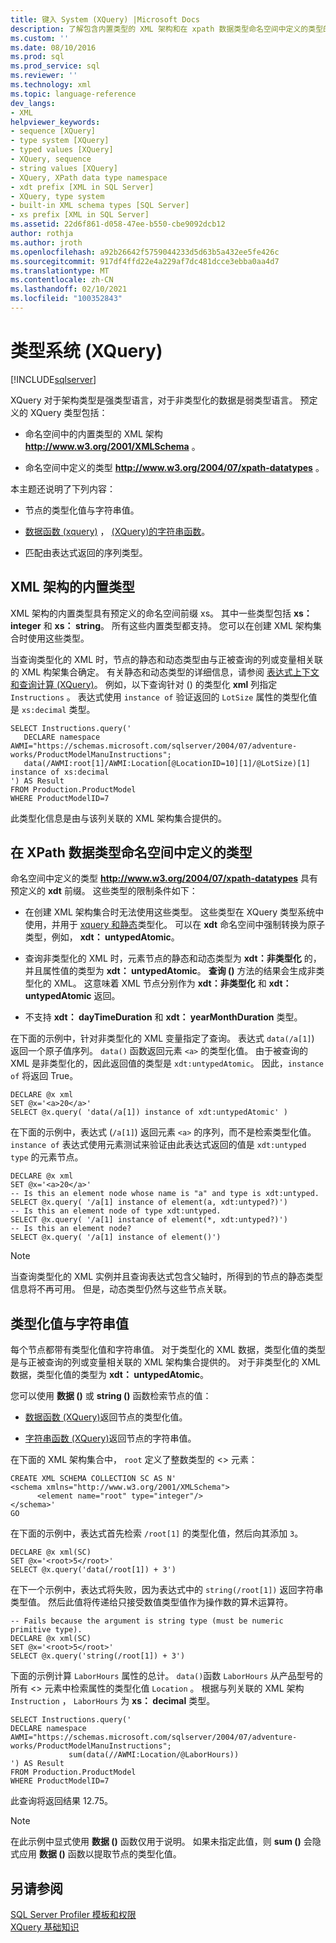 ```yaml
---
title: 键入 System (XQuery) |Microsoft Docs
description: 了解包含内置类型的 XML 架构和在 xpath 数据类型命名空间中定义的类型的 XQuery 类型系统。
ms.custom: ''
ms.date: 08/10/2016
ms.prod: sql
ms.prod_service: sql
ms.reviewer: ''
ms.technology: xml
ms.topic: language-reference
dev_langs:
- XML
helpviewer_keywords:
- sequence [XQuery]
- type system [XQuery]
- typed values [XQuery]
- XQuery, sequence
- string values [XQuery]
- XQuery, XPath data type namespace
- xdt prefix [XML in SQL Server]
- XQuery, type system
- built-in XML schema types [SQL Server]
- xs prefix [XML in SQL Server]
ms.assetid: 22d6f861-d058-47ee-b550-cbe9092dcb12
author: rothja
ms.author: jroth
ms.openlocfilehash: a92b26642f5759044233d5d63b5a432ee5fe426c
ms.sourcegitcommit: 917df4ffd22e4a229af7dc481dcce3ebba0aa4d7
ms.translationtype: MT
ms.contentlocale: zh-CN
ms.lasthandoff: 02/10/2021
ms.locfileid: "100352843"
---
```

# <a name="type-system-xquery"></a>类型系统 (XQuery)
[!INCLUDE[sqlserver](../includes/applies-to-version/sqlserver.md)]

  XQuery 对于架构类型是强类型语言，对于非类型化的数据是弱类型语言。 预定义的 XQuery 类型包括：  
  
-   命名空间中的内置类型的 XML 架构 **http://www.w3.org/2001/XMLSchema** 。  
  
-   命名空间中定义的类型 **http://www.w3.org/2004/07/xpath-datatypes** 。  
  
 本主题还说明了下列内容：  
  
-   节点的类型化值与字符串值。  
  
-   [数据函数 &#40;xquery&#41;](../xquery/data-accessor-functions-data-xquery.md) ， [&#40;XQuery&#41;的字符串函数](../xquery/data-accessor-functions-string-xquery.md)。  
  
-   匹配由表达式返回的序列类型。  
  
## <a name="built-in-types-of-xml-schema"></a>XML 架构的内置类型  
 XML 架构的内置类型具有预定义的命名空间前缀 xs。 其中一些类型包括 **xs： integer** 和 **xs： string**。 所有这些内置类型都支持。 您可以在创建 XML 架构集合时使用这些类型。  
  
 当查询类型化的 XML 时，节点的静态和动态类型由与正被查询的列或变量相关联的 XML 构架集合确定。 有关静态和动态类型的详细信息，请参阅 [表达式上下文和查询计算 &#40;XQuery&#41;](../xquery/expression-context-and-query-evaluation-xquery.md)。 例如，以下查询针对 () 的类型化 **xml** 列指定 `Instructions` 。 表达式使用 `instance of` 验证返回的 `LotSize` 属性的类型化值是 `xs:decimal` 类型。  
  
```  
SELECT Instructions.query('  
   DECLARE namespace AWMI="https://schemas.microsoft.com/sqlserver/2004/07/adventure-works/ProductModelManuInstructions";  
   data(/AWMI:root[1]/AWMI:Location[@LocationID=10][1]/@LotSize)[1] instance of xs:decimal  
') AS Result  
FROM Production.ProductModel  
WHERE ProductModelID=7  
```  
  
 此类型化信息是由与该列关联的 XML 架构集合提供的。  
  
## <a name="types-defined-in-xpath-data-types-namespace"></a>在 XPath 数据类型命名空间中定义的类型  
 命名空间中定义的类型 **http://www.w3.org/2004/07/xpath-datatypes** 具有预定义的 **xdt** 前缀。 这些类型的限制条件如下：  
  
-   在创建 XML 架构集合时无法使用这些类型。 这些类型在 XQuery 类型系统中使用，并用于 [xquery 和静态](../xquery/xquery-and-static-typing.md)类型化。 可以在 **xdt** 命名空间中强制转换为原子类型，例如， **xdt： untypedAtomic**。  
  
-   查询非类型化的 XML 时，元素节点的静态和动态类型为 **xdt：非类型化** 的，并且属性值的类型为 **xdt： untypedAtomic**。 **查询 ()** 方法的结果会生成非类型化的 XML。 这意味着 XML 节点分别作为 **xdt：非类型化** 和 **xdt： untypedAtomic** 返回。  
  
-   不支持 **xdt： dayTimeDuration** 和 **xdt： yearMonthDuration** 类型。  
  
 在下面的示例中，针对非类型化的 XML 变量指定了查询。 表达式 `data(/a[1]`) 返回一个原子值序列。 `data()` 函数返回元素 `<a>` 的类型化值。 由于被查询的 XML 是非类型化的，因此返回值的类型是 `xdt:untypedAtomic`。 因此，`instance of` 将返回 True。  
  
```  
DECLARE @x xml  
SET @x='<a>20</a>'  
SELECT @x.query( 'data(/a[1]) instance of xdt:untypedAtomic' )  
```  
  
 在下面的示例中，表达式 (`/a[1]`) 返回元素 `<a>` 的序列，而不是检索类型化值。 `instance of` 表达式使用元素测试来验证由此表达式返回的值是 `xdt:untyped type` 的元素节点。  
  
```  
DECLARE @x xml  
SET @x='<a>20</a>'  
-- Is this an element node whose name is "a" and type is xdt:untyped.  
SELECT @x.query( '/a[1] instance of element(a, xdt:untyped?)')  
-- Is this an element node of type xdt:untyped.  
SELECT @x.query( '/a[1] instance of element(*, xdt:untyped?)')  
-- Is this an element node?  
SELECT @x.query( '/a[1] instance of element()')  
```  
  
> [!NOTE]  
>  当查询类型化的 XML 实例并且查询表达式包含父轴时，所得到的节点的静态类型信息将不再可用。 但是，动态类型仍然与这些节点关联。  
  
## <a name="typed-value-vs-string-value"></a>类型化值与字符串值  
 每个节点都带有类型化值和字符串值。 对于类型化的 XML 数据，类型化值的类型是与正被查询的列或变量相关联的 XML 架构集合提供的。 对于非类型化的 XML 数据，类型化值的类型为 **xdt： untypedAtomic**。  
  
 您可以使用 **数据 ()** 或 **string ()** 函数检索节点的值：  
  
-   [数据函数 &#40;XQuery&#41;](../xquery/data-accessor-functions-data-xquery.md)返回节点的类型化值。  
  
-   [字符串函数 &#40;XQuery&#41;](../xquery/data-accessor-functions-string-xquery.md)返回节点的字符串值。  
  
 在下面的 XML 架构集合中， `root` 定义了整数类型的 <> 元素：  
  
```  
CREATE XML SCHEMA COLLECTION SC AS N'  
<schema xmlns="http://www.w3.org/2001/XMLSchema">  
      <element name="root" type="integer"/>  
</schema>'  
GO  
```  
  
 在下面的示例中，表达式首先检索 `/root[1]` 的类型化值，然后向其添加 `3`。  
  
```  
DECLARE @x xml(SC)  
SET @x='<root>5</root>'  
SELECT @x.query('data(/root[1]) + 3')  
```  
  
 在下一个示例中，表达式将失败，因为表达式中的 `string(/root[1])` 返回字符串类型值。 然后此值将传递给只接受数值类型值作为操作数的算术运算符。  
  
```  
-- Fails because the argument is string type (must be numeric primitive type).  
DECLARE @x xml(SC)  
SET @x='<root>5</root>'  
SELECT @x.query('string(/root[1]) + 3')  
```  
  
 下面的示例计算 `LaborHours` 属性的总计。 `data()`函数 `LaborHours` 从产品型号的所有 <> 元素中检索属性的类型化值 `Location` 。 根据与列关联的 XML 架构 `Instruction` ， `LaborHours` 为 **xs： decimal** 类型。  
  
```  
SELECT Instructions.query('   
DECLARE namespace AWMI="https://schemas.microsoft.com/sqlserver/2004/07/adventure-works/ProductModelManuInstructions";   
             sum(data(//AWMI:Location/@LaborHours))   
') AS Result   
FROM Production.ProductModel   
WHERE ProductModelID=7  
```  
  
 此查询将返回结果 12.75。  
  
> [!NOTE]  
>  在此示例中显式使用 **数据 ()** 函数仅用于说明。 如果未指定此值，则 **sum ()** 会隐式应用 **数据 ()** 函数以提取节点的类型化值。  
  
## <a name="see-also"></a>另请参阅  
 [SQL Server Profiler 模板和权限](../tools/sql-server-profiler/sql-server-profiler-templates-and-permissions.md)   
 [XQuery 基础知识](../xquery/xquery-basics.md)  
  
  
